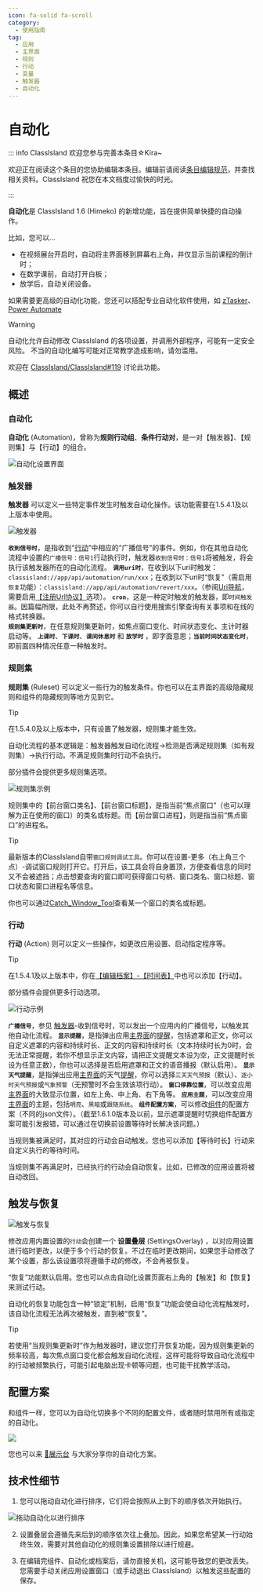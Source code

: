 ```yaml
---
icon: fa-solid fa-scroll
category:
  - 使用指南
tag:
  - 应用
  - 主界面
  - 规则
  - 行动
  - 变量
  - 触发器
  - 自动化
---
```


# 自动化

::: info ClassIsland 欢迎您参与完善本条目☆Kira~

欢迎正在阅读这个条目的您协助编辑本条目。编辑前请阅读[条目编辑规范](../community/contributing.html)，并查找相关资料。ClassIsland 祝您在本文档度过愉快的时光。

:::

**自动化**是 ClassIsland 1.6 (Himeko) 的新增功能，旨在提供简单快捷的自动操作。

比如，您可以…

- 在视频展台开启时，自动将主界面移到屏幕右上角，并仅显示当前课程的倒计时；
- 在数学课前，自动打开白板；
- 放学后，自动关闭设备。

如果需要更高级的自动化功能，您还可以搭配专业自动化软件使用，如 [zTasker](https://everauto.net/cn/index.html)、[Power Automate](https://www.microsoft.com/zh-cn/power-platform/products/power-automate)

> [!warning]
> 自动化允许自动修改 ClassIsland 的各项设置，并调用外部程序，可能有一定安全风险。
> 不当的自动化编写可能对正常教学造成影响，请勿滥用。
>
> 欢迎在 [ClassIsland/ClassIsland#119](https://github.com/ClassIsland/ClassIsland/issues/119/) 讨论此功能。

## 概述

### 自动化

**自动化** (Automation)，曾称为**规则行动组**、**条件行动对**，是一对【触发器】、【规则集】与【行动】的组合。

![自动化设置界面](image\automation\自动化：应用设置界面.png)

### 触发器

**触发器** 可以定义一些特定事件发生时触发自动化操作。该功能需要在1.5.4.1及以上版本中使用。

![触发器](image\automation\触发器.png)

**`收到信号时`**，是指收到“[行动](#行动)”中相应的“广播信号”的事件。例如，你在其他自动化流程中设置的`广播信号：信号1`行动执行时，触发器`收到信号时：信号1`将被触发，将会执行该触发器所在的自动化流程。
**`调用uri时`**，在收到以下uri时触发：`classisland://app/api/automation/run/xxx`；在收到以下uri时“恢复”（需启用`恢复`功能）：`classisland://app/api/automation/revert/xxx`。（参阅[Uri导航](./uri-navigation.md)，需要启用[【注册Url协议】](./uri-navigation.md#注册-url-协议)选项）。
**`cron`**，这是一种定时触发的触发器，即`时间触发器`。因篇幅所限，此处不再赘述，你可以自行使用搜索引擎查询有关事项和在线的格式转换器。  
**`规则集更新时`**，在任意规则集更新时，如焦点窗口变化、时间状态变化、主计时器启动等。
**`上课时`**、**`下课时`**、**`课间休息时`** 和 **`放学时`** ，即字面意思；**`当前时间状态变化时`**，即前面四种情况任意一种触发时。



### 规则集

**规则集** (Ruleset) 可以定义一些行为的触发条件。你也可以在主界面的高级隐藏规则和组件的隐藏规则等地方见到它。

> [!tip] 
> 在1.5.4.0及以上版本中，只有设置了触发器，规则集才能生效。
> 
> 自动化流程的基本逻辑是：触发器触发自动化流程→检测是否满足规则集（如有规则集）→执行行动。不满足规则集时行动不会执行。
> 
> 部分插件会提供更多规则集选项。

![规则集示例](image\automation\规则集示例.png)

规则集中的【前台窗口类名】、【前台窗口标题】，是指当前“焦点窗口”（也可以理解为正在使用的窗口）的类名或标题。而【前台窗口进程】，则是指当前“焦点窗口”的进程名。
> [!Tip]
> 最新版本的ClassIsland自带`窗口规则调试工具`。你可以在设置-更多（右上角三个点）-调试窗口规则打开它。打开后，该工具会将自身置顶，方便查看信息的同时又不会被遮挡；点击想要查询的窗口即可获得窗口句柄、窗口类名、窗口标题、窗口状态和窗口进程名等信息。
>
> 你也可以通过[Catch_Window_Tool](https://github.com/SRInternet-Studio/Catch_Window_Tool)查看某一个窗口的类名或标题。

### 行动

**行动** (Action) 则可以定义一些操作，如更改应用设置、启动指定程序等。

> [!tip] 
> 在1.5.4.1及以上版本中，你在[【编辑档案】-【时间表】](./profile/time-layout.md)中也可以添加【行动】。
> 
> 部分插件会提供更多行动选项。

![行动示例](image\automation\行动示例.png)

**`广播信号`**，参见 [触发器](#触发器)-收到信号时，可以发出一个应用内的广播信号，以触发其他自动化流程。
**`显示提醒`**，是指弹出应用[主界面](basic.md#主界面)的[提醒](notifications.md)，包括遮罩和正文，你可以自定义遮罩的内容和持续时长、正文的内容和持续时长（文本持续时长为0时，会无法正常提醒，若你不想显示正文内容，请把正文提醒文本设为空，正文提醒时长设为任意正数），你也可以选择是否启用遮罩和正文的语音播报（默认启用）。
**`显示天气提醒`**，是指弹出应用[主界面](basic.md#主界面)的天气[提醒](notifications.md)，你可以选择`三天天气预报`（默认）、`逐小时天气预报`或`气象预警`（无预警时不会生效该项行动）。
**`窗口停靠位置`**，可以改变应用[主界面](basic.md#主界面)的大致显示位置，如左上角、中上角、右下角等。
**`应用主题`**，可以改变应用[主界面](basic.md#主界面)的主题，包括`明亮`、`黑暗`或`跟随系统`。
**`组件配置方案`**，可以修改[组件](basic.md#组件)的配置方案（不同的json文件）。（截至1.6.1.0版本及以前，显示遮罩提醒时切换组件配置方案可能引发报错，可以通过在切换前设置等待时长解决该问题。）


当规则集被满足时，其对应的行动会自动触发。您也可以添加【等待时长】行动来自定义执行的等待时间。

当规则集不再满足时，已经执行的行动会自动恢复。比如，已修改的应用设置将被自动改回。

## 触发与恢复

![触发与恢复](image\automation\触发和恢复.png)

修改应用内置设置的`行动`会创建一个 **设置叠层** (SettingsOverlay) ，以对应用设置进行临时更改，以便于多个行动的恢复。不过在临时更改期间，如果您手动修改了某个设置，那么该设置项将遵循手动的修改，不会再被恢复。

“恢复”功能默认启用。您也可以点击自动化设置页面右上角的【触发】和【恢复】来测试行动。

自动化的恢复功能包含一种“锁定”机制，启用“恢复”功能会使自动化流程触发时，该自动化流程无法再次被触发，直到被“恢复”。

> [!Tip]
> 若使用“当规则集更新时”作为触发器时，建议您打开恢复功能，因为规则集更新的频率较高，每次焦点窗口变化都会触发自动化流程，这样可能将导致自动化流程中的行动被频繁执行，可能引起电脑出现卡顿等问题，也可能干扰教学活动。


## 配置方案

和组件一样，您可以为自动化切换多个不同的配置文件，或者随时禁用所有或指定的自动化。

![](image\automation\自动化开关和配置方案.png)

您也可以来 [🙌展示台](https://github.com/ClassIsland/ClassIsland/discussions/categories/%E7%BB%84%E4%BB%B6%E9%85%8D%E7%BD%AE%E5%88%86%E4%BA%AB) 与大家分享你的自动化方案。

## 技术性细节

1. 您可以拖动自动化进行排序，它们将会按照从上到下的顺序依次开始执行。

![拖动自动化以进行排序](image\automation\排序自动化.png)

2. 设置叠层会遵循先来后到的顺序依次往上叠加。因此，如果您希望某一行动始终生效，需要对其他自动化的规则集设置排除以进行规避。

3. 在编辑完组件、自动化或档案后，请勿直接关机，这可能导致您的更改丢失。您需要手动关闭应用设置窗口（或手动退出 ClassIsland）以触发这些配置的保存。
